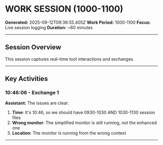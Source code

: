 # WORK SESSION (1000-1100)

**Generated:** 2025-09-12T09:36:55.405Z
**Work Period:** 1000-1100
**Focus:** Live session logging
**Duration:** ~60 minutes

---

## Session Overview

This session captures real-time tool interactions and exchanges.

---

## Key Activities

### 10:46:06 - Exchange 1

**Assistant:** The issues are clear:
1. **Time**: It's 10:46, so we should have 0930-1030 AND 1030-1130 session files
2. **Wrong monitor**: The simplified monitor is still running, not the enhanced one
3. **Location**: The monitor is running from the wrong context

---

